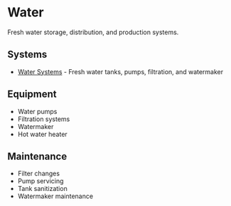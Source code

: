 # Water

Fresh water storage, distribution, and production systems.

## Systems

- [Water Systems](systems.md) - Fresh water tanks, pumps, filtration, and watermaker

## Equipment

- Water pumps
- Filtration systems
- Watermaker
- Hot water heater

## Maintenance

- Filter changes
- Pump servicing
- Tank sanitization
- Watermaker maintenance
